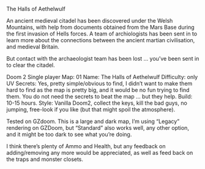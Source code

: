 The Halls of Aethelwulf

An ancient medieval citadel has been discovered under the Welsh Mountains, with help from documents obtained from the Mars Base during the first invasion of Hells forces. A team of archiologists has been sent in to learn more about the connections between the ancient martian civilisation, and medieval Britain.

But contact with the archaeologist team has been lost … you’ve been sent in to clear the citadel.

Doom 2 Single player
Map: 01
Name: The Halls of Aethelwulf
Difficulty: only UV
Secrets: Yes, pretty simple/obvious to find, I didn’t want to make them hard to find as the map is pretty big, and it would be no fun trying to find them. You do not need the secrets to beat the map … but they help.
Build: 10-15 hours.
Style: Vanilla Doom2, collect the keys, kill the bad guys, no jumping, free-look if you like (but that might spoil the atmosphere).

Tested on GZdoom. This is a large and dark map, I’m using “Legacy” rendering on GZDoom, but “Standard” also works well, any other option, and it might be too dark to see what you’re doing.

I think there’s plenty of Ammo and Health, but any feedback on adding/removing any more would be appreciated, as well as feed back on the traps and monster closets.
